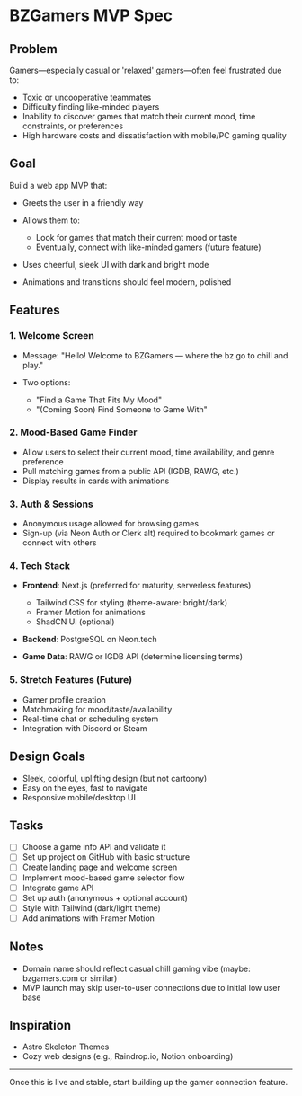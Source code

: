 # BZGamers MVP Spec

## Problem

Gamers—especially casual or 'relaxed' gamers—often feel frustrated due to:

* Toxic or uncooperative teammates
* Difficulty finding like-minded players
* Inability to discover games that match their current mood, time constraints, or preferences
* High hardware costs and dissatisfaction with mobile/PC gaming quality

## Goal

Build a web app MVP that:

* Greets the user in a friendly way
* Allows them to:

  * Look for games that match their current mood or taste
  * Eventually, connect with like-minded gamers (future feature)
* Uses cheerful, sleek UI with dark and bright mode
* Animations and transitions should feel modern, polished

## Features

### 1. Welcome Screen

* Message: "Hello! Welcome to BZGamers — where the bz go to chill and play."
* Two options:

  * "Find a Game That Fits My Mood"
  * "(Coming Soon) Find Someone to Game With"

### 2. Mood-Based Game Finder

* Allow users to select their current mood, time availability, and genre preference
* Pull matching games from a public API (IGDB, RAWG, etc.)
* Display results in cards with animations

### 3. Auth & Sessions

* Anonymous usage allowed for browsing games
* Sign-up (via Neon Auth or Clerk alt) required to bookmark games or connect with others

### 4. Tech Stack

* **Frontend**: Next.js (preferred for maturity, serverless features)

  * Tailwind CSS for styling (theme-aware: bright/dark)
  * Framer Motion for animations
  * ShadCN UI (optional)
* **Backend**: PostgreSQL on Neon.tech
* **Game Data**: RAWG or IGDB API (determine licensing terms)

### 5. Stretch Features (Future)

* Gamer profile creation
* Matchmaking for mood/taste/availability
* Real-time chat or scheduling system
* Integration with Discord or Steam

## Design Goals

* Sleek, colorful, uplifting design (but not cartoony)
* Easy on the eyes, fast to navigate
* Responsive mobile/desktop UI

## Tasks

* [ ] Choose a game info API and validate it
* [ ] Set up project on GitHub with basic structure
* [ ] Create landing page and welcome screen
* [ ] Implement mood-based game selector flow
* [ ] Integrate game API
* [ ] Set up auth (anonymous + optional account)
* [ ] Style with Tailwind (dark/light theme)
* [ ] Add animations with Framer Motion

## Notes

* Domain name should reflect casual chill gaming vibe (maybe: bzgamers.com or similar)
* MVP launch may skip user-to-user connections due to initial low user base

## Inspiration

* Astro Skeleton Themes
* Cozy web designs (e.g., Raindrop.io, Notion onboarding)

---

Once this is live and stable, start building up the gamer connection feature.
